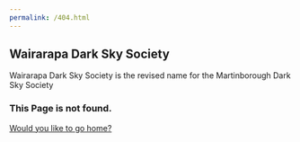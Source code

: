 ```yaml
---
permalink: /404.html
---
```


## Wairarapa Dark Sky Society

Wairarapa Dark Sky Society is the revised name for the Martinborough Dark Sky Society


### This Page is not found.

[Would you like to go home?](/)
